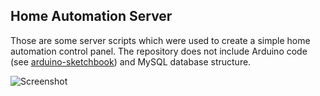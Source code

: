 Home Automation Server
----------------------

Those are some server scripts which were used to create a simple home automation control panel. The repository does not include Arduino code (see [arduino-sketchbook](https://github.com/maciejstanek/arduino-sketchbook)) and MySQL database structure.

![Screenshot](https://github.com/maciejstanek/home_automation_server/raw/master/img/example_screenshot.png)

